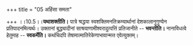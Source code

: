 +++
title = "05 अहिंसा समता"

+++
।।10.5।।**यथाशक्तीति।** पात्रे श्रद्धया स्वशक्तिमनतिक्रम्यार्थानां
देशकालानुगुण्येन प्रतिपादनमित्यर्थः। उक्तानां बुद्ध्यादीनां
साश्रयाणामीश्वरादुत्पत्तिं प्रतिजानीते -- **भवन्तीति।** नानाविधत्वे
हेतुमाह -- **स्वकर्मेति।** कथंचिदपि तेषामात्मातिरेकेणाभावान्मत्त
एवेत्युक्तम्।
